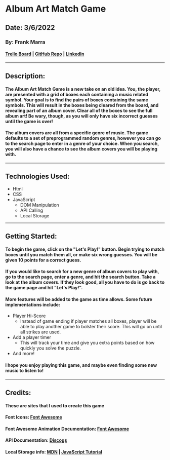 # Album Art Match Game

## Date: 3/6/2022

### By: Frank Marra

#### [Trello Board](https://trello.com/b/ZVDGahYn/gamusicmatchgame) | [GitHub Repo](https://github.com/frankmarra/Album_Art_Match_Game) | [LinkedIn](www.linkedin.com/in/frank-marra-5b5857a3)

---

## Description:

#### The Album Art Match Game is a new take on an old idea. You, the player, are presented with a grid of boxes each containing a music related symbol. Your goal is to find the pairs of boxes containing the same symbols. This will result in the boxes being cleared from the board, and revealing part of an album cover. Clear all of the boxes to see the full album art! Be wary, though, as you will only have six incorrect guesses until the game is over!

#### The album covers are all from a specific genre of music. The game defaults to a set of preprogrammed random genres, however you can go to the search page to enter in a genre of your choice. When you search, you will also have a chance to see the album covers you will be playing with.

---

## Technologies Used:

- Html
- CSS
- JavaScript
  - DOM Manipulation
  - API Calling
  - Local Storage

---

## Getting Started:

#### To begin the game, click on the "Let's Play!" button. Begin trying to match boxes until you match them all, or make six wrong guesses. You will be given 10 points for a correct guess.

#### If you would like to search for a new genre of album covers to play with, go to the search page, enter a genre, and hit the search button. Take a look at the album covers. If they look good, all you have to do is go back to the game page and hit "Let's Play!".

#### More features will be added to the game as time allows. Some future implementations include:

- Player Hi-Score
  - Instead of game ending if player matches all boxes, player will be able to play another game to bolster their score. This will go on until all strikes are used.
- Add a player timer
  - This will track your time and give you extra points based on how quickly you solve the puzzle.
- And more!

#### I hope you enjoy playing this game, and maybe even finding some new music to listen to!

---

## Credits:

#### These are sites that I used to create this game

#### Font Icons: [Font Awesome](https://fontawesome.com/)

#### Font Awesome Animation Documentation: [Font Awesome](https://fontawesome.com/v6/docs/web/style/animate)

#### API Documentation: [Discogs](https://www.discogs.com/developers#page:home,header:home-pagination)

#### Local Storage info: [MDN](https://developer.mozilla.org/en-US/docs/Web/API/Window/localStorage) | [JavaScript Tutorial](https://www.javascripttutorial.net/web-apis/javascript-localstorage/)
